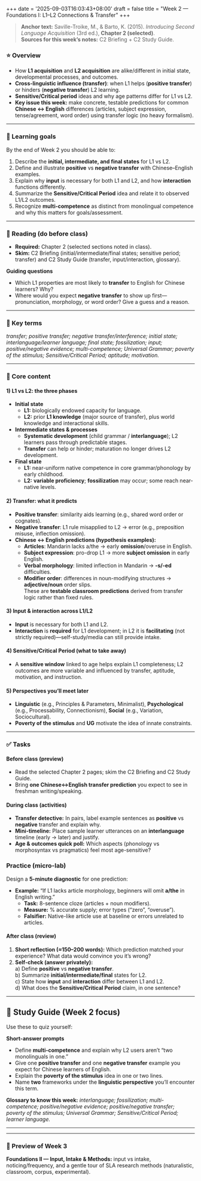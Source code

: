 +++
date = '2025-09-03T16:03:43+08:00'
draft = false
title = "Week 2 — Foundations I: L1–L2 Connections & Transfer"
+++


> **Anchor text:** Saville-Troike, M., & Barto, K. (2015). *Introducing Second Language Acquisition* (3rd ed.), **Chapter 2 (selected)**.  
> **Sources for this week’s notes:** C2 Briefing + C2 Study Guide.

### ⭐ Overview
- How **L1 acquisition** and **L2 acquisition** are alike/different in initial state, developmental processes, and outcomes.  
- **Cross-linguistic influence (transfer)**: when L1 helps (**positive transfer**) or hinders (**negative transfer**) L2 learning.  
- **Sensitive/Critical period** ideas and why age patterns differ for L1 vs L2.  
- **Key issue this week:** make concrete, testable predictions for common **Chinese ↔ English** differences (articles, subject expression, tense/agreement, word order) using transfer logic (no heavy formalism).

---

### 🎯 Learning goals
By the end of Week 2 you should be able to:
1. Describe the **initial, intermediate, and final states** for L1 vs L2.  
2. Define and illustrate **positive** vs **negative transfer** with Chinese–English examples.  
3. Explain why **input** is necessary for both L1 and L2, and how **interaction** functions differently.  
4. Summarize the **Sensitive/Critical Period** idea and relate it to observed L1/L2 outcomes.  
5. Recognize **multi-competence** as distinct from monolingual competence and why this matters for goals/assessment.

---

### 📖 Reading (do before class)
- **Required:** Chapter 2 (selected sections noted in class).  
- **Skim:** C2 Briefing (initial/intermediate/final states; sensitive period; transfer) and C2 Study Guide (transfer, input/interaction, glossary).

**Guiding questions**
- Which L1 properties are most likely to **transfer** to English for Chinese learners? Why?  
- Where would you expect **negative transfer** to show up first—pronunciation, morphology, or word order? Give a guess and a reason.

---

### 🧠 Key terms
*transfer; positive transfer; negative transfer/interference; initial state; interlanguage/learner language; final state; fossilization; input; positive/negative evidence; multi-competence; Universal Grammar; poverty of the stimulus; Sensitive/Critical Period; aptitude; motivation.*

---

### 🧩 Core content

#### 1) L1 vs L2: the three phases
- **Initial state**  
  - **L1:** biologically endowed capacity for language.  
  - **L2:** prior **L1 knowledge** (major source of transfer), plus world knowledge and interactional skills.
- **Intermediate states & processes**  
  - **Systematic development** (child grammar / **interlanguage**); L2 learners pass through predictable stages.  
  - **Transfer** can help or hinder; maturation no longer drives L2 development.
- **Final state**  
  - **L1:** near-uniform native competence in core grammar/phonology by early childhood.  
  - **L2:** **variable proficiency**; **fossilization** may occur; some reach near-native levels.

#### 2) Transfer: what it predicts
- **Positive transfer**: similarity aids learning (e.g., shared word order or cognates).  
- **Negative transfer**: L1 rule misapplied to L2 → error (e.g., preposition misuse, inflection omission).
- **Chinese ↔ English predictions (hypothesis examples):**  
  - **Articles**: Mandarin lacks a/the → early **omission**/overuse in English.  
  - **Subject expression**: pro-drop L1 → more **subject omission** in early English.  
  - **Verbal morphology**: limited inflection in Mandarin → **-s/-ed** difficulties.  
  - **Modifier order**: differences in noun-modifying structures → **adjective/noun** order slips.  
  These are **testable classroom predictions** derived from transfer logic rather than fixed rules.

#### 3) Input & interaction across L1/L2
- **Input** is necessary for both L1 and L2.  
- **Interaction** is **required** for L1 development; in L2 it is **facilitating** (not strictly required)—self-study/media can still provide intake.

#### 4) Sensitive/Critical Period (what to take away)
- A **sensitive window** linked to age helps explain L1 completeness; L2 outcomes are more variable and influenced by transfer, aptitude, motivation, and instruction.

#### 5) Perspectives you’ll meet later
- **Linguistic** (e.g., Principles & Parameters, Minimalist), **Psychological** (e.g., Processability, Connectionism), **Social** (e.g., Variation, Sociocultural).  
- **Poverty of the stimulus** and **UG** motivate the idea of innate constraints.

---

### ✅ Tasks

#### Before class (preview)
- Read the selected Chapter 2 pages; skim the C2 Briefing and C2 Study Guide.  
- Bring **one Chinese↔English transfer prediction** you expect to see in freshman writing/speaking.

#### During class (activities)
- **Transfer detective:** In pairs, label example sentences as **positive** vs **negative** transfer and explain why.  
- **Mini-timeline:** Place sample learner utterances on an **interlanguage** timeline (early → later) and justify.  
- **Age & outcomes quick poll:** Which aspects (phonology vs morphosyntax vs pragmatics) feel most age-sensitive?

### Practice (micro-lab)
Design a **5-minute diagnostic** for one prediction:  
- **Example:** “If L1 lacks article morphology, beginners will omit **a/the** in English writing.”  
  - **Task:** 8-sentence cloze (articles + noun modifiers).  
  - **Measure:** % accurate supply; error types (“zero”, “overuse”).  
  - **Falsifier:** Native-like article use at baseline or errors unrelated to articles.

#### After class (review)
1) **Short reflection (≈150–200 words):** Which prediction matched your experience? What data would convince you it’s wrong?  
2) **Self-check (answer privately):**  
   a) Define **positive** vs **negative transfer**.  
   b) Summarize **initial/intermediate/final** states for L2.  
   c) State how **input** and **interaction** differ between L1 and L2.  
   d) What does the **Sensitive/Critical Period** claim, in one sentence?

---

## 📘 Study Guide (Week 2 focus)
Use these to quiz yourself:

**Short-answer prompts**
- Define **multi-competence** and explain why L2 users aren’t “two monolinguals in one.”  
- Give one **positive transfer** and one **negative transfer** example you expect for Chinese learners of English.  
- Explain the **poverty of the stimulus** idea in one or two lines.  
- Name **two** frameworks under the **linguistic perspective** you’ll encounter this term.

**Glossary to know this week:** *interlanguage; fossilization; multi-competence; positive/negative evidence; positive/negative transfer; poverty of the stimulus; Universal Grammar; Sensitive/Critical Period; learner language.*

---
<!--
### 📎 Slides / Materials
- Week 2 slides (posted on the course site).  
- One-page **Transfer Predictions (Zh–En)** handout.
-->
---

### 🧭 Preview of Week 3
**Foundations II — Input, Intake & Methods:** input vs intake, noticing/frequency, and a gentle tour of SLA research methods (naturalistic, classroom, corpus, experimental).